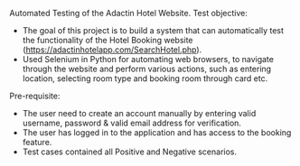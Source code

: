 Automated Testing of the Adactin Hotel Website.
Test objective: 
- The goal of this project is to build a system that can automatically test the functionality of the Hotel Booking website (https://adactinhotelapp.com/SearchHotel.php).
- Used Selenium in Python for automating web browsers, to navigate through the website and perform various actions, such as entering location, selecting room type and booking room through card etc.

Pre-requisite:
- The user need to create an account manually by entering valid username, password & valid email address for verification.
- The user has logged in to the application and has access to the booking feature.
- Test cases contained all Positive and Negative scenarios.

